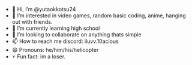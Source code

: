 - 👋 Hi, I’m @yutaokkotsu24
- 👀 I’m interested in video games, random basic coding, anime, hanging out with friends.
- 🌱 I’m currently learning high school
- 💞️ I’m looking to collaborate on anything thats simple
- 📫 How to reach me discord: iluvv.10acious
- 😄 Pronouns: he/him/his/helicopter
- ⚡ Fun fact: im a loser.

<!---
yutaokkotsu24/yutaokkotsu24 is a ✨ special ✨ repository because its `README.md` (this file) appears on your GitHub profile.
You can click the Preview link to take a look at your changes.
--->
